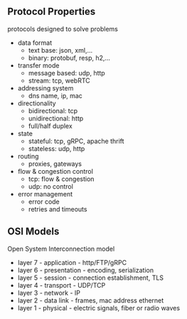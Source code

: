 ## Protocol Properties
protocols designed to solve problems

- data format
	- text base: json, xml,...
	- binary: protobuf, resp, h2,...
- transfer mode
	- message based: udp, http
	- stream: tcp, webRTC
- addressing system
	- dns name, ip, mac
- directionality
	- bidirectional: tcp
	- unidirectional: http
	- full/half duplex
- state
	- stateful: tcp, gRPC, apache thrift
	- stateless: udp, http
- routing
	- proxies, gateways
- flow & congestion control
	- tcp: flow & congestion
	- udp: no control
- error management
	- error code
	- retries and timeouts

## OSI Models

Open System Interconnection model

- layer 7 - application - http/FTP/gRPC
- layer 6 - presentation - encoding, serialization
- layer 5 - session - connection establishment, TLS
- layer 4 - transport - UDP/TCP
- layer 3 - network - IP
- layer 2 - data link - frames, mac address ethernet
- layer 1 - physical - electric signals, fiber or radio waves